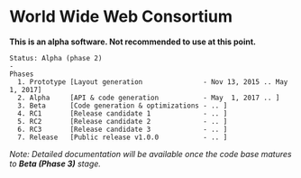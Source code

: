 # World Wide Web Consortium
**This is an alpha software. Not recommended to use at this point.**

	Status: Alpha (phase 2)
	-
	Phases
	  1. Prototype [Layout generation               - Nov 13, 2015 .. May 1, 2017]
	  2. Alpha     [API & code generation           - May  1, 2017 .. ]
	  3. Beta      [Code generation & optimizations - .. ]
	  4. RC1       [Release candidate 1             - .. ]
	  5. RC2       [Release candidate 2             - .. ]
	  6. RC3       [Release candidate 3             - .. ]
	  7. Release   [Public release v1.0.0           - .. ]

*Note: Detailed documentation will be available once the code base matures to **Beta (Phase 3)** stage.*